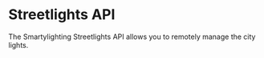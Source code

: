 # Streetlights API

The Smartylighting Streetlights API allows you
to remotely manage the city lights.

